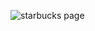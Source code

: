 ![starbucks page](https://github.com/Purvesh0810/starbucks_page.github.io/assets/144791443/ce059c76-f9bd-4f8d-bd8d-f62a8ec94556)
